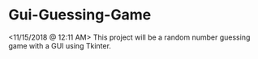 # Gui-Guessing-Game

<11/15/2018 @ 12:11 AM>
This project will be a random number guessing game with a GUI using Tkinter.
